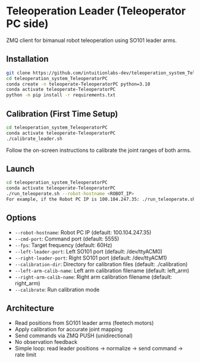 # Teleoperation Leader (Teleoperator PC side)

ZMQ client for bimanual robot teleoperation using SO101 leader arms.


## Installation
```bash
git clone https://github.com/intuitionlabs-dev/teleoperation_system_TeleoperatorPC.git
cd teleoperation_system_TeleoperatorPC
conda create -n teleoperate-TeleoperatorPC python=3.10
conda activate teleoperate-TeleoperatorPC
python -m pip install -r requirements.txt
```

## Calibration (First Time Setup)
```bash
cd teleoperation_system_TeleoperatorPC
conda activate teleoperate-TeleoperatorPC
./calibrate_leader.sh
```

Follow the on-screen instructions to calibrate the joint ranges of both arms.

## Launch
```bash
cd teleoperation_system_TeleoperatorPC
conda activate teleoperate-TeleoperatorPC
./run_teleoperate.sh --robot-hostname <ROBOT_IP> 
For example, if the Robot PC IP is 100.104.247.35: ./run_teleoperate.sh --robot-hostname 100.104.247.35
```

## Options
- `--robot-hostname`: Robot PC IP (default: 100.104.247.35)
- `--cmd-port`: Command port (default: 5555)
- `--fps`: Target frequency (default: 60Hz)
- `--left-leader-port`: Left SO101 port (default: /dev/ttyACM0)
- `--right-leader-port`: Right SO101 port (default: /dev/ttyACM1)
- `--calibration-dir`: Directory for calibration files (default: ./calibration)
- `--left-arm-calib-name`: Left arm calibration filename (default: left_arm)
- `--right-arm-calib-name`: Right arm calibration filename (default: right_arm)
- `--calibrate`: Run calibration mode

## Architecture
- Read positions from SO101 leader arms (feetech motors)
- Apply calibration for accurate joint mapping
- Send commands via ZMQ PUSH (unidirectional)
- No observation feedback
- Simple loop: read leader positions → normalize → send command → rate limit
